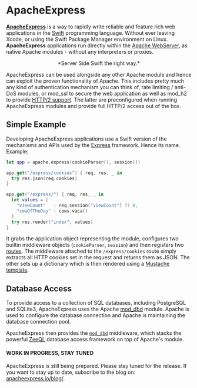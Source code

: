 # ApacheExpress

[**ApacheExpress**](http://apacheexpress.io/)
is a way to rapidly write reliable and feature rich web applications
in the [Swift](http://swift.org/) programming language.
Without ever leaving Xcode, or using the Swift Package Manager environment
on Linux.
**ApacheExpress** applications run directly within the 
[Apache WebServer](http://httpd.apache.org/),
as native Apache modules - without any interpreters or proxies.

<center>*Server Side Swift the right way.*</center>

ApacheExpress can be used alongside any other Apache module and hence can
exploit the proven functionality of Apache.
This includes pretty much any kind of authentication mechanism you can think of,
rate limiting / anti-DoS modules, or
mod_ssl to secure the web application as well as mod_h2 to provide
[HTTP/2 support](http2.md). 
The latter are preconfigured when running ApacheExpress
modules and provide full HTTP/2 access out of the box.

## Simple Example

Developing ApacheExpress applications use a Swift version of the mechanisms and
APIs used by the [Express](http://expressjs.com) framework.
Hence its name. Example:

```swift
let app = apache.express(cookieParser(), session())

app.get("/express/cookies") { req, res, _ in
  try res.json(req.cookies)
}

app.get("/express/") { req, res, _ in
  let values = [
    "viewCount"   : req.session["viewCount"] ?? 0,
    "cowOfTheDay" : cows.vaca()
  ]
  try res.render("index", values)
}
```

It grabs the application object representing the module,
configures two builtin middleware objects (`cookieParser`, `session`)
and then registers two [routes](routing.md).
The middleware attached to the `/express/cookies` route simply extracts all
HTTP cookies set in the request and returns them as JSON.
The other sets up a dictionary which is then rendered using a 
[Mustache template](templates.md).


## Database Access

To provide access to a collection of SQL databases, including PostgreSQL and
SQLite3, ApacheExpress uses the Apache [mod_dbd](mod_dbd.md) module.
Apache is used to configure the database connection and Apache is maintaining
the database connection pool.

ApacheExpress then provides the [`mod_dbd`](mod_dbd.md) middleware,
which stacks the powerful [ZeeQL](http://zeeql.io/) database access framework
on top of Apache's module.

#### WORK IN PROGRESS, STAY TUNED

ApacheExpress is still being prepared. Please stay tuned for the release.
If you want to stay up to date, subscribe to the blog
on: [apacheexpress.io/blog/](http://apacheexpress.io/blog/).


